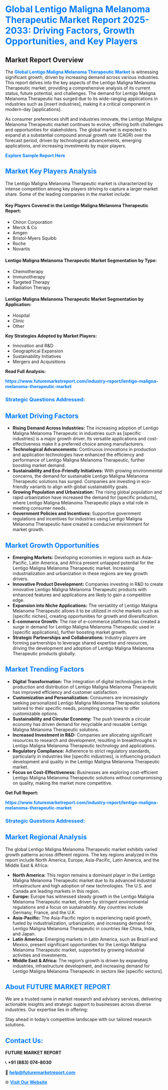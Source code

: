 <h1 style="color: #007BFF;">Global Lentigo Maligna Melanoma Therapeutic Market Report 2025-2033: Driving Factors, Growth Opportunities, and Key Players</h1>

<section id="overview">
<h2>Market Report Overview</h2>
<p>The <a href="https://www.futuremarketreport.com/industry-report/lentigo-maligna-melanoma-therapeutic-market" style="color: #007BFF; text-decoration: none;"><strong>Global Lentigo Maligna Melanoma Therapeutic Market</strong></a> is witnessing significant growth, driven by increasing demand across various industries. This report delves into the key aspects of the Lentigo Maligna Melanoma Therapeutic market, providing a comprehensive analysis of its current status, future potential, and challenges. The demand for Lentigo Maligna Melanoma Therapeutic has surged due to its wide-ranging applications in industries such as [insert industries], making it a critical component in modern-day [applications].</p>
<p>As consumer preferences shift and industries innovate, the Lentigo Maligna Melanoma Therapeutic market continues to evolve, offering both challenges and opportunities for stakeholders. The global market is expected to expand at a substantial compound annual growth rate (CAGR) over the forecast period, driven by technological advancements, emerging applications, and increasing investments by major players.</p>
</section>

<section id="overview">
<p><a href="https://www.futuremarketreport.com/request-sample/reportId=79896" style="color: #007BFF; text-decoration: none;"><strong>Explore Sample Report Here</strong></a></p>
</section>

<section id="key-players">
<h2 style="color: #007BFF;">Market Key Players Analysis</h2>
<p>The Lentigo Maligna Melanoma Therapeutic market is characterized by intense competition among key players striving to capture a larger market share. Some of the leading companies in the market include:</p>
<h4>Key Players Covered in the Lentigo Maligna Melanoma Therapeutic Report:</h4>
<ul><li>Chiron Corporation</li><li>Merck &amp; Co</li><li>Amgen</li><li>Bristol-Myers Squibb</li><li>Roche</li><li>Novartis</li></ul>
<h4>Lentigo Maligna Melanoma Therapeutic Market Segmentation by Type:</h4>
<ul><li>Chemotherapy</li><li>Immunotherapy</li><li>Targeted Therapy</li><li>Radiation Therapy</li></ul>

<h4>Lentigo Maligna Melanoma Therapeutic Market Segmentation by Application:</h4>
<ul><li>Hospital</li><li>Clinic</li><li>Other</li></ul>
<p><strong>Key Strategies Adopted by Market Players:</strong></p>
<ul>
<li>Innovation and R&D</li>
<li>Geographical Expansion</li>
<li>Sustainability Initiatives</li>
<li>Mergers and Acquisitions</li>
</ul>
</section>

<section>
<p><strong>Read Full Analysis: </strong></p><a href="https://www.futuremarketreport.com/industry-report/lentigo-maligna-melanoma-therapeutic-market" style="color: #007BFF; text-decoration: none;"><strong>https://www.futuremarketreport.com/industry-report/lentigo-maligna-melanoma-therapeutic-market</strong></a>
<h3 style="color: #007BFF;">Strategic Questions Addressed:</h3>
</section>

<section id="driving-factors">
<h2 style="color: #007BFF;">Market Driving Factors</h2>
<ul>
<li><strong>Rising Demand Across Industries:</strong> The increasing adoption of Lentigo Maligna Melanoma Therapeutic in industries such as [specific industries] is a major growth driver. Its versatile applications and cost-effectiveness make it a preferred choice among manufacturers.</li>
<li><strong>Technological Advancements:</strong> Continuous innovations in production and application technologies have enhanced the efficiency and performance of Lentigo Maligna Melanoma Therapeutic, further boosting market demand.</li>
<li><strong>Sustainability and Eco-Friendly Initiatives:</strong> With growing environmental concerns, the demand for sustainable Lentigo Maligna Melanoma Therapeutic solutions has surged. Companies are investing in eco-friendly variants to align with global sustainability goals.</li>
<li><strong>Growing Population and Urbanization:</strong> The rising global population and rapid urbanization have increased the demand for [specific products], where Lentigo Maligna Melanoma Therapeutic plays a vital role in meeting consumer needs.</li>
<li><strong>Government Policies and Incentives:</strong> Supportive government regulations and incentives for industries using Lentigo Maligna Melanoma Therapeutic have created a conducive environment for market growth.</li>
</ul>
</section>

<section id="growth-opportunities">
<h2 style="color: #007BFF;">Market Growth Opportunities</h2>
<ul>
<li><strong>Emerging Markets:</strong> Developing economies in regions such as Asia-Pacific, Latin America, and Africa present untapped potential for the Lentigo Maligna Melanoma Therapeutic market. Increasing industrialization and urbanization in these regions are key growth drivers.</li>
<li><strong>Innovative Product Development:</strong> Companies investing in R&D to create innovative Lentigo Maligna Melanoma Therapeutic products with enhanced features and applications are likely to gain a competitive edge.</li>
<li><strong>Expansion into Niche Applications:</strong> The versatility of Lentigo Maligna Melanoma Therapeutic allows it to be utilized in niche markets such as [specific niches], creating opportunities for growth and diversification.</li>
<li><strong>E-commerce Growth:</strong> The rise of e-commerce platforms has created a surge in demand for Lentigo Maligna Melanoma Therapeutic used in [specific applications], further boosting market growth.</li>
<li><strong>Strategic Partnerships and Collaborations:</strong> Industry players are forming partnerships to leverage shared expertise and resources, driving the development and adoption of Lentigo Maligna Melanoma Therapeutic products globally.</li>
</ul>
</section>

<section id="trending-factors">
<h2 style="color: #007BFF;">Market Trending Factors</h2>
<ul>
<li><strong>Digital Transformation:</strong> The integration of digital technologies in the production and distribution of Lentigo Maligna Melanoma Therapeutic has improved efficiency and customer satisfaction.</li>
<li><strong>Customization and Personalization:</strong> Consumers are increasingly seeking personalized Lentigo Maligna Melanoma Therapeutic solutions tailored to their specific needs, prompting companies to offer customizable options.</li>
<li><strong>Sustainability and Circular Economy:</strong> The push towards a circular economy has driven demand for recyclable and reusable Lentigo Maligna Melanoma Therapeutic solutions.</li>
<li><strong>Increased Investment in R&D:</strong> Companies are allocating significant resources to research and development, resulting in breakthroughs in Lentigo Maligna Melanoma Therapeutic technology and applications.</li>
<li><strong>Regulatory Compliance:</strong> Adherence to strict regulatory standards, particularly in industries like [specific industries], is influencing product development and quality in the Lentigo Maligna Melanoma Therapeutic market.</li>
<li><strong>Focus on Cost-Effectiveness:</strong> Businesses are exploring cost-efficient Lentigo Maligna Melanoma Therapeutic solutions without compromising on quality, making the market more competitive.</li>
</ul>
</section>

<section>
<p><strong>Get Full Report: </strong></p><a href="https://www.futuremarketreport.com/industry-report/lentigo-maligna-melanoma-therapeutic-market" style="color: #007BFF; text-decoration: none;"><strong>https://www.futuremarketreport.com/industry-report/lentigo-maligna-melanoma-therapeutic-market</strong></a>
<h3 style="color: #007BFF;">Strategic Questions Addressed:</h3>
</section>


<section id="regional-analysis">
<h2 style="color: #007BFF;">Market Regional Analysis</h2>
<p>The global Lentigo Maligna Melanoma Therapeutic market exhibits varied growth patterns across different regions. The key regions analyzed in this report include North America, Europe, Asia-Pacific, Latin America, and the Middle East & Africa:</p>
<ul>
<li><strong>North America:</strong> This region remains a dominant player in the Lentigo Maligna Melanoma Therapeutic market due to its advanced industrial infrastructure and high adoption of new technologies. The U.S. and Canada are leading markets in this region.</li>
<li><strong>Europe:</strong> Europe has witnessed steady growth in the Lentigo Maligna Melanoma Therapeutic market, driven by stringent environmental regulations and a focus on sustainability. Key countries include Germany, France, and the U.K.</li>
<li><strong>Asia-Pacific:</strong> The Asia-Pacific region is experiencing rapid growth, fueled by industrialization, urbanization, and increasing demand for Lentigo Maligna Melanoma Therapeutic in countries like China, India, and Japan.</li>
<li><strong>Latin America:</strong> Emerging markets in Latin America, such as Brazil and Mexico, present significant opportunities for the Lentigo Maligna Melanoma Therapeutic market, supported by growing industrial activities and investments.</li>
<li><strong>Middle East & Africa:</strong> The region’s growth is driven by expanding industries, infrastructure development, and increasing demand for Lentigo Maligna Melanoma Therapeutic in sectors like [specific sectors].</li>
</ul>
</section>

<footer>
<h2 style="color: #007BFF;">About FUTURE MARKET REPORT</h2>
<p>We are a trusted name in market research and advisory services, delivering actionable insights and strategic support to businesses across diverse industries. Our expertise lies in offering:</p>

<p>Stay ahead in today’s competitive landscape with our tailored research solutions.</p>

<h2 style="color: #007BFF;">Contact Us:</h2>
<p><strong>FUTURE MARKET REPORT</strong></p>
<p>📞 <strong>+91 (883) 074-8030</strong></p>
<p>📧 <strong><a href="mailto:help@futuremarketreport.com" style="color: #007BFF;">help@futuremarketreport.com</a></strong></p>
<p>🌐 <strong><a href="https://www.futuremarketreport.com/" style="color: #007BFF;">Visit Our Website</a></strong></p>
</footer>